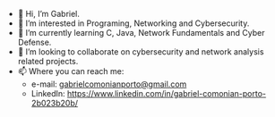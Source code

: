 - 👋 Hi, I’m Gabriel.
- 👀 I’m interested in Programing, Networking and Cybersecurity.
- 🌱 I’m currently learning C, Java, Network Fundamentals and Cyber Defense.
- 💞️ I’m looking to collaborate on cybersecurity and network analysis related projects.
- 📫 Where you can reach me:
    - e-mail: gabrielcomonianporto@gmail.com
    - LinkedIn: https://www.linkedin.com/in/gabriel-comonian-porto-2b023b20b/

<!---
Portollost/Portollost is a ✨ special ✨ repository because its `README.md` (this file) appears on your GitHub profile.
You can click the Preview link to take a look at your changes.
--->
